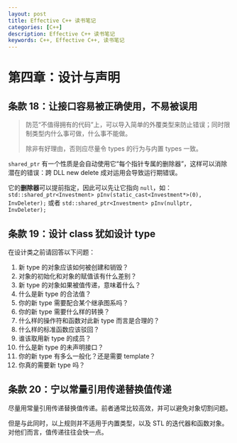```yaml
---
layout: post
title: Effective C++ 读书笔记
categories: [C++]
description: Effective C++ 读书笔记
keywords: C++, Effective C++, 读书笔记
---
```


# 第四章：设计与声明

## 条款 18：让接口容易被正确使用，不易被误用

> 防范“不值得拥有的代码”上，可以导入简单的外覆类型来防止错误；同时限制类型内什么事可做，什么事不能做。
>
> 除非有好理由，否则应尽量令 types 的行为与内置 types 一致。

`shared_ptr` 有一个性质是会自动使用它“每个指针专属的删除器”，这样可以消除潜在的错误：跨 DLL new delete 成对运用会导致运行期错误。

它的**删除器**可以提前指定，因此可以先让它指向 `null`，如：`std::shared_ptr<Investment> pInv(static_cast<Investment*>(0), InvDeleter);` 或者 `std::shared_ptr<Investment> pInv(nullptr, InvDeleter);`

## 条款 19：设计 class 犹如设计 type

在设计类之前请回答以下问题：

1. 新 type 的对象应该如何被创建和销毁？
2. 对象的初始化和对象的赋值该有什么差别？
3. 新 type 的对象如果被值传递，意味着什么？
4. 什么是新 type 的合法值？
5. 你的新 type 需要配合某个继承图系吗？
6. 你的新 type 需要什么样的转换？
7. 什么样的操作符和函数对此新 type 而言是合理的？
8. 什么样的标准函数应该驳回？
9. 谁该取用新 type 的成员？
10. 什么是新 type 的未声明接口？
11. 你的新 type 有多么一般化？还是需要 template？
12. 你真的需要新 type 吗？

## 条款 20：宁以常量引用传递替换值传递

尽量用常量引用传递替换值传递。前者通常比较高效，并可以避免对象切割问题。

但是与此同时，以上规则并不适用于内置类型，以及 STL 的迭代器和函数对象。对他们而言，值传递往往会快一点。

